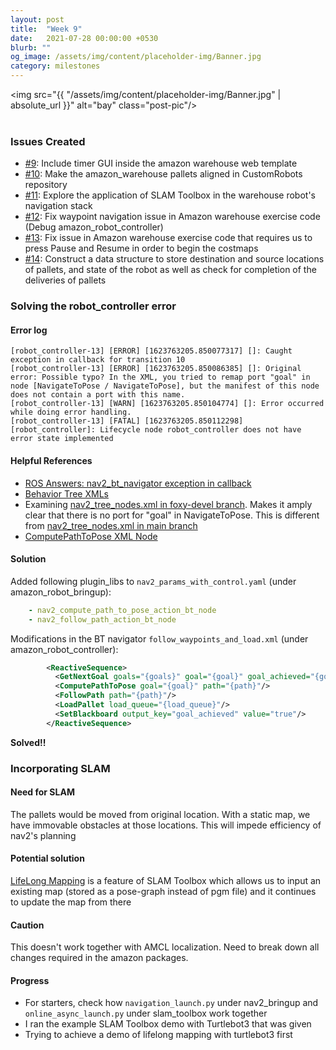 ```yaml
---
layout: post
title:  "Week 9"
date:   2021-07-28 00:00:00 +0530
blurb: ""
og_image: /assets/img/content/placeholder-img/Banner.jpg
category: milestones
---
```


<img src="{{ "/assets/img/content/placeholder-img/Banner.jpg" | absolute_url }}" alt="bay" class="post-pic"/>
<br />
<br />

### Issues Created
- [#9][]: Include timer GUI inside the amazon warehouse web template
- [#10][]: Make the amazon_warehouse pallets aligned in CustomRobots repository
- [#11][]: Explore the application of SLAM Toolbox in the warehouse robot's navigation stack
- [#12][]: Fix waypoint navigation issue in Amazon warehouse exercise code (Debug amazon_robot_controller)
- [#13][]: Fix issue in Amazon warehouse exercise code that requires us to press Pause and Resume in order to begin the costmaps
- [#14][]: Construct a data structure to store destination and source locations of pallets, and state of the robot as well as check for completion of the deliveries of pallets


### Solving the robot_controller error

#### Error log
```
[robot_controller-13] [ERROR] [1623763205.850077317] []: Caught exception in callback for transition 10
[robot_controller-13] [ERROR] [1623763205.850086385] []: Original error: Possible typo? In the XML, you tried to remap port "goal" in node [NavigateToPose / NavigateToPose], but the manifest of this node does not contain a port with this name.
[robot_controller-13] [WARN] [1623763205.850104774] []: Error occurred while doing error handling.
[robot_controller-13] [FATAL] [1623763205.850112298] [robot_controller]: Lifecycle node robot_controller does not have error state implemented
```

#### Helpful References
- [ROS Answers: nav2_bt_navigator exception in callback](https://answers.ros.org/question/344030/nav2_bt_navigator-exception-in-callback/)
- [Behavior Tree XMLs](https://navigation.ros.org/behavior_trees/index.html)
- Examining [nav2_tree_nodes.xml in foxy-devel branch](https://github.com/ros-planning/navigation2/blob/foxy-devel/nav2_behavior_tree/nav2_tree_nodes.xml). Makes it amply clear that there is no port for "goal" in NavigateToPose. This is different from [nav2_tree_nodes.xml in main branch](https://github.com/ros-planning/navigation2/blob/main/nav2_behavior_tree/nav2_tree_nodes.xml)
- [ComputePathToPose XML Node](https://navigation.ros.org/configuration/packages/bt-plugins/actions/ComputePathToPose.html)


#### Solution
Added following plugin_libs to `nav2_params_with_control.yaml` (under amazon_robot_bringup):  
```yaml
    - nav2_compute_path_to_pose_action_bt_node
    - nav2_follow_path_action_bt_node
```

Modifications in the BT navigator `follow_waypoints_and_load.xml` (under amazon_robot_controller):  
```xml
        <ReactiveSequence>
          <GetNextGoal goals="{goals}" goal="{goal}" goal_achieved="{goal_achieved}"/>
          <ComputePathToPose goal="{goal}" path="{path}"/>
          <FollowPath path="{path}"/>
          <LoadPallet load_queue="{load_queue}"/>
          <SetBlackboard output_key="goal_achieved" value="true"/>
        </ReactiveSequence>
```

**Solved!!**


### Incorporating SLAM
#### Need for SLAM
The pallets would be moved from original location. With a static map, we have immovable obstacles at those locations. This will impede efficiency of nav2's planning

#### Potential solution
[LifeLong Mapping](https://github.com/SteveMacenski/slam_toolbox#lifelong-mapping) is a feature of SLAM Toolbox which allows us to input an existing map (stored as a pose-graph instead of pgm file) and it continues to update the map from there

#### Caution
This doesn't work together with AMCL localization. Need to break down all changes required in the amazon packages.

#### Progress
- For starters, check how `navigation_launch.py` under nav2_bringup and `online_async_launch.py` under slam_toolbox work together
- I ran the example SLAM Toolbox demo with Turtlebot3 that was given
- Trying to achieve a demo of lifelong mapping with turtlebot3 first





[#9]: https://github.com/TheRoboticsClub/gsoc2021-Siddharth_Saha/issues/9 "Issue #9"
[#10]: https://github.com/TheRoboticsClub/gsoc2021-Siddharth_Saha/issues/10 "Issue #10"
[#11]: https://github.com/TheRoboticsClub/gsoc2021-Siddharth_Saha/issues/11 "Issue #11"
[#12]: https://github.com/TheRoboticsClub/gsoc2021-Siddharth_Saha/issues/12 "Issue #12"
[#13]: https://github.com/TheRoboticsClub/gsoc2021-Siddharth_Saha/issues/13 "Issue #13"
[#14]: https://github.com/TheRoboticsClub/gsoc2021-Siddharth_Saha/issues/14 "Issue #14"
